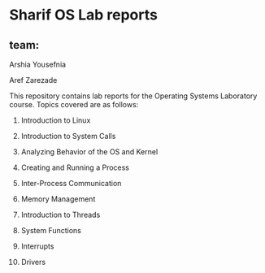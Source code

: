 # Sharif OS Lab reports

## team:

Arshia Yousefnia

Aref Zarezade

This repository contains lab reports for the Operating Systems Laboratory course. Topics covered are as follows:

1. Introduction to Linux

2. Introduction to System Calls

3. Analyzing Behavior of the OS and Kernel

4. Creating and Running a Process

5. Inter-Process Communication

6. Memory Management

7. Introduction to Threads

8. System Functions

9. Interrupts

10. Drivers
